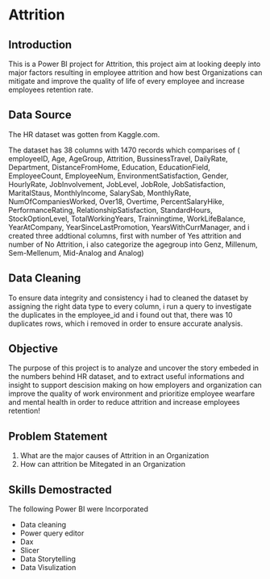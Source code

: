 # Attrition

## Introduction 

This is a Power BI project for Attrition, this project aim at looking deeply into major factors resulting in employee attrition and how best Organizations can mitigate and improve the quality of life of every employee and increase employees retention rate. 

## Data Source 

The HR dataset was gotten from Kaggle.com. 

The dataset has 38 columns with 1470 records which comparises of ( employeeID, Age, AgeGroup, Attrition, BussinessTravel, DailyRate, Department, DistanceFromHome, Education, EducationField, EmployeeCount, EmployeeNum, EnvironmentSatisfaction, Gender, HourlyRate, JobInvolvement, JobLevel, JobRole, JobSatisfaction, MaritalStaus, MonthlyIncome, SalarySab, MonthlyRate, NumOfCompaniesWorked, Over18, Overtime, PercentSalaryHike, PerformanceRating, RelationshipSatisfaction, StandardHours, StockOptionLevel, TotalWorkingYears, Trainningtime, WorkLifeBalance, YearAtCompany, YearSinceLastPromotion, YearsWithCurrManager, and i created three addtional columns, first with number of Yes attrition and number of No Attrition, i also categorize the agegroup into Genz, Millenum, Sem-Mellenum, Mid-Analog and Analog) 

## Data Cleaning 

To ensure data integrity and consistency i had to cleaned the dataset by assigning the right data type to every column, i run a query to investigate the duplicates in the employee_id and i found out that, there was 10 duplicates rows, which i removed in order to ensure accurate analysis. 

## Objective 

The purpose of this project is to analyze and uncover the story embeded in the numbers behind HR dataset, and to extract useful informations and insight to support descision making on how employers and organization can improve the quality of work environment and prioritize employee wearfare and mental health in order to reduce attrition and increase employees retention! 

## Problem Statement 

1. What are the major causes of Attrition in an Organization
2. How can attrition be Mitegated in an Organization 

## Skills Demostracted 

The following Power BI were Incorporated

- Data cleaning
- Power query editor
- Dax
- Slicer
- Data Storytelling 
- Data Visulization

